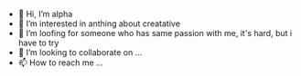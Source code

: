 - 👋 Hi, I’m alpha
- 👀 I’m interested in anthing about creatative
- 🌱 I’m loofing for someone who has same passion with me, it's hard, but i have to try
- 💞️ I’m looking to collaborate on ...
- 📫 How to reach me ...

<!---
kapui1994/kapui1994 is a ✨ special ✨ repository because its `README.md` (this file) appears on your GitHub profile.
You can click the Preview link to take a look at your changes.
--->
